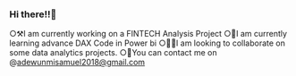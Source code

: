 ### Hi there!!👋
○⚒️I am currently working on a FINTECH Analysis Project 
○🏫I am currently learning advance DAX Code in Power bi
○💁‍♂️I am looking to collaborate on some data analytics projects.
○📧You can contact me on @adewunmisamuel2018@gmail.com
